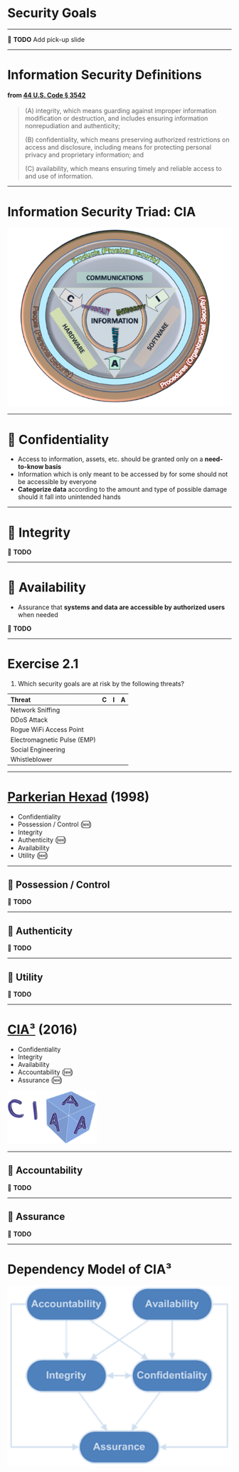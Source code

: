 <!-- $theme: gaia -->

<!-- $size: 16:9 -->

<!-- page_number: true -->

<!-- footer: Copyright (c) by Bjoern Kimminich | Licensed under CC-BY-SA 4.0 -->

# Security Goals

---

:wrench: **TODO** Add pick-up slide

---

# Information Security Definitions

#### from [44 U.S. Code § 3542](https://www.law.cornell.edu/uscode/text/44/3542)

> (A) integrity, which means guarding against improper information modification or destruction, and includes ensuring information nonrepudiation and authenticity;
>
> (B) confidentiality, which means preserving authorized restrictions on access and disclosure, including means for protecting personal privacy and proprietary information; and
>
> (C) availability, which means ensuring timely and reliable access to and use of information.

---

<!-- *footer: The Information Security triad: CIA. Second version, 2009 John M. Kennedy T., used under CC-BY-SA 3.0 -->

# Information Security Triad: CIA

![The Information Security triad: CIA. Second version, 2009 John M. Kennedy T., used under CC-BY-SA 3.0](images/01-02-security_goals/CIAJMK1209.png)

---

# :dart: Confidentiality

* Access to information, assets, etc. should be granted only on a **need-to-know basis**
* Information which is only meant to be accessed by for some should not be accessible by everyone
* **Categorize data** according to the amount and type of possible damage should it fall into unintended hands

---

# :dart: Integrity

:wrench: **TODO**

---

# :dart: Availability

* Assurance that **systems and data are accessible by authorized users** when needed

:wrench: **TODO**

---

# Exercise 2.1

1. Which security goals are at risk by the following threats?

| Threat                      | C | I | A |
|:----------------------------|:--|:--|:--|
| Network Sniffing            |   |   |   |
| DDoS Attack                 |   |   |   |
| Rogue WiFi Access Point     |   |   |   |
| Electromagnetic Pulse (EMP) |   |   |   |
| Social Engineering          |   |   |   |
| Whistleblower               |   |   |   |

---

# [Parkerian Hexad](https://en.wikipedia.org/wiki/Parkerian_Hexad) (1998)

* Confidentiality
* Possession / Control (:new:)
* Integrity
* Authenticity (:new:)
* Availability
* Utility (:new:)

---

## :dart: Possession / Control

:wrench: **TODO**

---

## :dart: Authenticity

:wrench: **TODO**

---

## :dart: Utility

:wrench: **TODO**

---

# [CIA³](https://www.cia-cubed.org/) (2016)

* Confidentiality
* Integrity
* Availability
* Accountability (:new:)
* Assurance (:new:)

![CIA³ Logo, http://www.cia-cubed.org, used under CC-BY-SA 4.0](images/01-02-security_goals/CIA-cubed-logo.png)

---

## :dart: Accountability

:wrench: **TODO**

---

## :dart: Assurance

:wrench: **TODO**

---

<!-- *footer: CIA3 model (anno 2016), http://www.cia-cubed.org, used under CC-BY-SA 4.0 -->

# Dependency Model of CIA³

![CIA³ Model 2016, http://www.cia-cubed.org, used under CC-BY-SA 4.0](images/01-02-security_goals/CIA-cubed-relation.png)